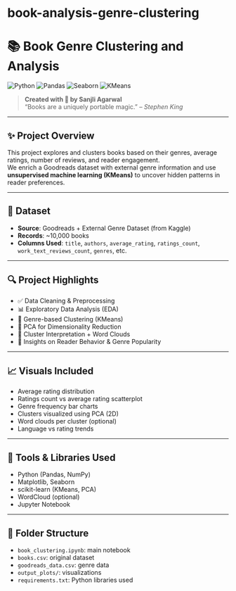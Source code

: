 # book-analysis-genre-clustering
# 📚 Book Genre Clustering and Analysis

![Python](https://img.shields.io/badge/Python-3776AB?style=for-the-badge&logo=python&logoColor=white)
![Pandas](https://img.shields.io/badge/Pandas-150458?style=for-the-badge&logo=pandas&logoColor=white)
![Seaborn](https://img.shields.io/badge/Seaborn-0D1117?style=for-the-badge&logo=seaborn&logoColor=white)
![KMeans](https://img.shields.io/badge/Clustering-KMeans-green?style=for-the-badge)

> **Created with 💖 by Sanjli Agarwal**  
> “Books are a uniquely portable magic.” – *Stephen King*

---

## ✨ Project Overview

This project explores and clusters books based on their genres, average ratings, number of reviews, and reader engagement.  
We enrich a Goodreads dataset with external genre information and use **unsupervised machine learning (KMeans)** to uncover hidden patterns in reader preferences.

---

## 📁 Dataset

- **Source**: Goodreads + External Genre Dataset (from Kaggle)
- **Records**: ~10,000 books
- **Columns Used**: `title`, `authors`, `average_rating`, `ratings_count`, `work_text_reviews_count`, `genres`, etc.

---

## 🔍 Project Highlights

- ✅ Data Cleaning & Preprocessing
- 📊 Exploratory Data Analysis (EDA)
- 🎯 Genre-based Clustering (KMeans)
- 🔬 PCA for Dimensionality Reduction
- 🌈 Cluster Interpretation + Word Clouds
- 📌 Insights on Reader Behavior & Genre Popularity

---

## 📈 Visuals Included

- Average rating distribution
- Ratings count vs average rating scatterplot
- Genre frequency bar charts
- Clusters visualized using PCA (2D)
- Word clouds per cluster (optional)
- Language vs rating trends

---

## 🧠 Tools & Libraries Used

- Python (Pandas, NumPy)
- Matplotlib, Seaborn
- scikit-learn (KMeans, PCA)
- WordCloud (optional)
- Jupyter Notebook

---

## 📂 Folder Structure

- `book_clustering.ipynb`: main notebook
- `books.csv`: original dataset
- `goodreads_data.csv`: genre data
- `output_plots/`: visualizations
- `requirements.txt`: Python libraries used

